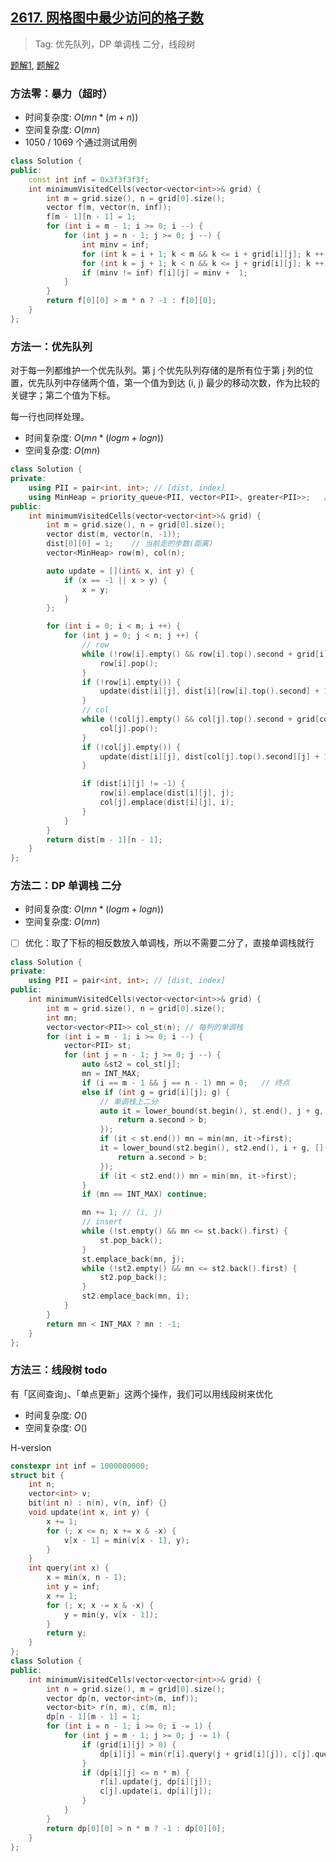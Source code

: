 ## [2617. 网格图中最少访问的格子数](https://leetcode.cn/problems/minimum-number-of-visited-cells-in-a-grid/)

> Tag: 优先队列，DP 单调栈 二分，线段树

[题解1](https://leetcode.cn/problems/minimum-number-of-visited-cells-in-a-grid/solution/dan-diao-zhan-you-hua-dp-by-endlesscheng-mc50/), 
[题解2](https://leetcode.cn/problems/minimum-number-of-visited-cells-in-a-grid/solution/m-n-ge-you-xian-dui-lie-by-zerotrac2-d9rg/)


### 方法零：暴力（超时）
* 时间复杂度: $O(mn*(m+n))$
* 空间复杂度: $O(mn)$
* 1050 / 1069 个通过测试用例
```c++
class Solution {
public:
    const int inf = 0x3f3f3f3f;
    int minimumVisitedCells(vector<vector<int>>& grid) {
        int m = grid.size(), n = grid[0].size();
        vector f(m, vector(n, inf));
        f[m - 1][n - 1] = 1;
        for (int i = m - 1; i >= 0; i --) {
            for (int j = n - 1; j >= 0; j --) {
                int minv = inf;
                for (int k = i + 1; k < m && k <= i + grid[i][j]; k ++) minv = min(minv, f[k][j]);
                for (int k = j + 1; k < n && k <= j + grid[i][j]; k ++) minv = min(minv, f[i][k]);
                if (minv != inf) f[i][j] = minv +  1;
            }
        }
        return f[0][0] > m * n ? -1 : f[0][0];
    }
};
```

### 方法一：优先队列
对于每一列都维护一个优先队列。第 j 个优先队列存储的是所有位于第 j 列的位置，优先队列中存储两个值，第一个值为到达 (i, j) 最少的移动次数，作为比较的关键字；第二个值为下标。

每一行也同样处理。

* 时间复杂度: $O(mn*(logm+logn))$
* 空间复杂度: $O(mn)$
```c++
class Solution {
private:
    using PII = pair<int, int>; // [dist, index]
    using MinHeap = priority_queue<PII, vector<PII>, greater<PII>>;   // min heap
public:
    int minimumVisitedCells(vector<vector<int>>& grid) {
        int m = grid.size(), n = grid[0].size();
        vector dist(m, vector(n, -1));
        dist[0][0] = 1;    // 当前走的步数(距离)
        vector<MinHeap> row(m), col(n);

        auto update = [](int& x, int y) {
            if (x == -1 || x > y) {
                x = y;
            }
        };

        for (int i = 0; i < m; i ++) {
            for (int j = 0; j < n; j ++) {
                // row
                while (!row[i].empty() && row[i].top().second + grid[i][row[i].top().second] < j) {
                    row[i].pop();
                }
                if (!row[i].empty()) {
                    update(dist[i][j], dist[i][row[i].top().second] + 1);
                }
                // col
                while (!col[j].empty() && col[j].top().second + grid[col[j].top().second][j] < i) {
                    col[j].pop();
                }
                if (!col[j].empty()) {
                    update(dist[i][j], dist[col[j].top().second][j] + 1);
                }

                if (dist[i][j] != -1) {
                    row[i].emplace(dist[i][j], j);
                    col[j].emplace(dist[i][j], i);
                }
            }
        }
        return dist[m - 1][n - 1];
    }
};
```

### 方法二：DP 单调栈 二分
* 时间复杂度: $O(mn*(logm+logn))$
* 空间复杂度: $O(mn)$
- [ ] 优化：取了下标的相反数放入单调栈，所以不需要二分了，直接单调栈就行
```c++
class Solution {
private:
    using PII = pair<int, int>; // [dist, index]
public:
    int minimumVisitedCells(vector<vector<int>>& grid) {
        int m = grid.size(), n = grid[0].size();
        int mn;
        vector<vector<PII>> col_st(n); // 每列的单调栈
        for (int i = m - 1; i >= 0; i --) {
            vector<PII> st;
            for (int j = n - 1; j >= 0; j --) {
                auto &st2 = col_st[j];
                mn = INT_MAX;
                if (i == m - 1 && j == n - 1) mn = 0;   // 终点
                else if (int g = grid[i][j]; g) {
                    // 单调栈上二分
                    auto it = lower_bound(st.begin(), st.end(), j + g, [](const auto &a, const int b){
                        return a.second > b;
                    });
                    if (it < st.end()) mn = min(mn, it->first);
                    it = lower_bound(st2.begin(), st2.end(), i + g, [](const auto &a, const int b){
                        return a.second > b;
                    });
                    if (it < st2.end()) mn = min(mn, it->first);
                }
                if (mn == INT_MAX) continue;

                mn += 1; // (i, j)
                // insert
                while (!st.empty() && mn <= st.back().first) {
                    st.pop_back();
                }
                st.emplace_back(mn, j);
                while (!st2.empty() && mn <= st2.back().first) {
                    st2.pop_back();
                }
                st2.emplace_back(mn, i);
            }
        }
        return mn < INT_MAX ? mn : -1;
    }
};
```

### 方法三：线段树 todo

有「区间查询」、「单点更新」这两个操作，我们可以用线段树来优化
* 时间复杂度: $O()$
* 空间复杂度: $O()$

H-version
```c++
constexpr int inf = 1000000000;
struct bit {
    int n;
    vector<int> v;
    bit(int n) : n(n), v(n, inf) {}
    void update(int x, int y) {
        x += 1;
        for (; x <= n; x += x & -x) {
            v[x - 1] = min(v[x - 1], y);
        }
    }
    int query(int x) {
        x = min(x, n - 1);
        int y = inf;
        x += 1;
        for (; x; x -= x & -x) {
            y = min(y, v[x - 1]);
        }
        return y;
    }
};
class Solution {
public:
    int minimumVisitedCells(vector<vector<int>>& grid) {
        int n = grid.size(), m = grid[0].size();
        vector dp(n, vector<int>(m, inf));
        vector<bit> r(n, m), c(m, n);
        dp[n - 1][m - 1] = 1;
        for (int i = n - 1; i >= 0; i -= 1) {
            for (int j = m - 1; j >= 0; j -= 1) {
                if (grid[i][j] > 0) {
                    dp[i][j] = min(r[i].query(j + grid[i][j]), c[j].query(i + grid[i][j])) + 1;
                }
                if (dp[i][j] <= n * m) {
                    r[i].update(j, dp[i][j]);
                    c[j].update(i, dp[i][j]);
                }
            }
        }
        return dp[0][0] > n * m ? -1 : dp[0][0];
    }
};
```